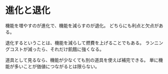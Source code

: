 # 進化と退化

機能を増やすのが進化で、機能を減らすのが退化。
どちらにも利点と欠点がある。

退化するということは、機能を減らして燃費を上げることでもある。
ランニングコストが減ったら、それだけ飢餓に強くなる。

道具として見るなら、機能が少なくても別の道具を使えば補完できる。
単に機能が多いことが価値につながるとは限らない。
